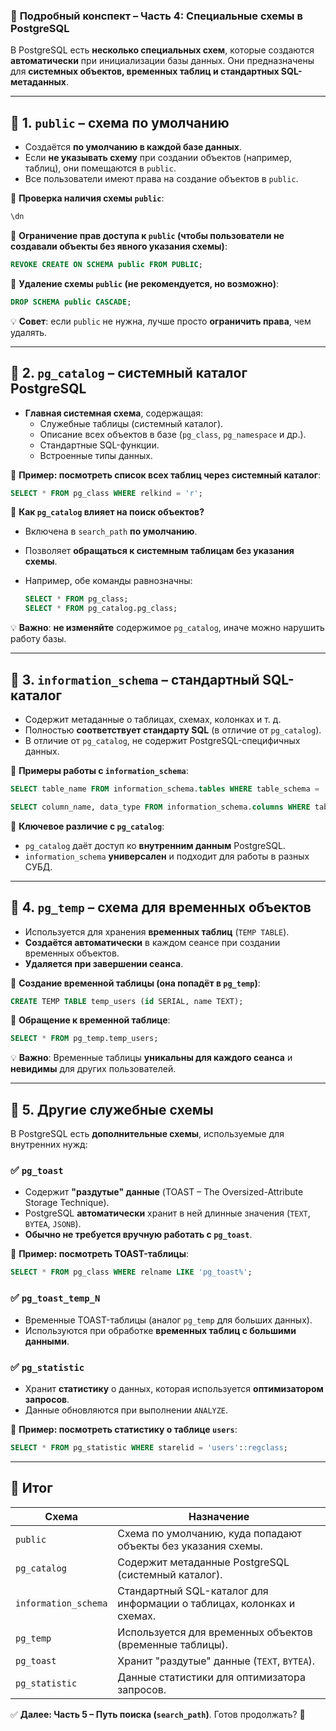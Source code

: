 ### 📌 **Подробный конспект – Часть 4: Специальные схемы в PostgreSQL**

В PostgreSQL есть **несколько специальных схем**, которые создаются **автоматически** при инициализации базы данных. Они предназначены для **системных объектов, временных таблиц и стандартных SQL-метаданных**.

---

## 🔹 **1. `public` – схема по умолчанию**

- Создаётся **по умолчанию в каждой базе данных**.
- Если **не указывать схему** при создании объектов (например, таблиц), они помещаются в `public`.
- Все пользователи имеют права на создание объектов в `public`.

📌 **Проверка наличия схемы `public`**:

```sh
\dn
```

📌 **Ограничение прав доступа к `public` (чтобы пользователи не создавали объекты без явного указания схемы)**:

```sql
REVOKE CREATE ON SCHEMA public FROM PUBLIC;
```

📌 **Удаление схемы `public` (не рекомендуется, но возможно)**:

```sql
DROP SCHEMA public CASCADE;
```

💡 **Совет**: если `public` не нужна, лучше просто **ограничить права**, чем удалять.

---

## 🔹 **2. `pg_catalog` – системный каталог PostgreSQL**

- **Главная системная схема**, содержащая:
    - Служебные таблицы (системный каталог).
    - Описание всех объектов в базе (`pg_class`, `pg_namespace` и др.).
    - Стандартные SQL-функции.
    - Встроенные типы данных.

📌 **Пример: посмотреть список всех таблиц через системный каталог**:

```sql
SELECT * FROM pg_class WHERE relkind = 'r';
```

📌 **Как `pg_catalog` влияет на поиск объектов?**

- Включена в `search_path` **по умолчанию**.
- Позволяет **обращаться к системным таблицам без указания схемы**.
- Например, обе команды равнозначны:
    
    ```sql
    SELECT * FROM pg_class;
    SELECT * FROM pg_catalog.pg_class;
    ```
    

💡 **Важно**: **не изменяйте** содержимое `pg_catalog`, иначе можно нарушить работу базы.

---

## 🔹 **3. `information_schema` – стандартный SQL-каталог**

- Содержит метаданные о таблицах, схемах, колонках и т. д.
- Полностью **соответствует стандарту SQL** (в отличие от `pg_catalog`).
- В отличие от `pg_catalog`, не содержит PostgreSQL-специфичных данных.

📌 **Примеры работы с `information_schema`**:

```sql
SELECT table_name FROM information_schema.tables WHERE table_schema = 'public';
```

```sql
SELECT column_name, data_type FROM information_schema.columns WHERE table_name = 'users';
```

📌 **Ключевое различие с `pg_catalog`**:

- `pg_catalog` даёт доступ ко **внутренним данным** PostgreSQL.
- `information_schema` **универсален** и подходит для работы в разных СУБД.

---

## 🔹 **4. `pg_temp` – схема для временных объектов**

- Используется для хранения **временных таблиц** (`TEMP TABLE`).
- **Создаётся автоматически** в каждом сеансе при создании временных объектов.
- **Удаляется при завершении сеанса**.

📌 **Создание временной таблицы (она попадёт в `pg_temp`)**:

```sql
CREATE TEMP TABLE temp_users (id SERIAL, name TEXT);
```

📌 **Обращение к временной таблице**:

```sql
SELECT * FROM pg_temp.temp_users;
```

💡 **Важно**: Временные таблицы **уникальны для каждого сеанса** и **невидимы** для других пользователей.

---

## 🔹 **5. Другие служебные схемы**

В PostgreSQL есть **дополнительные схемы**, используемые для внутренних нужд:

### ✅ `pg_toast`

- Содержит **"раздутые" данные** (TOAST – The Oversized-Attribute Storage Technique).
- PostgreSQL **автоматически** хранит в ней длинные значения (`TEXT`, `BYTEA`, `JSONB`).
- **Обычно не требуется вручную работать с `pg_toast`**.

📌 **Пример: посмотреть TOAST-таблицы**:

```sql
SELECT * FROM pg_class WHERE relname LIKE 'pg_toast%';
```

### ✅ `pg_toast_temp_N`

- Временные TOAST-таблицы (аналог `pg_temp` для больших данных).
- Используются при обработке **временных таблиц с большими данными**.

### ✅ `pg_statistic`

- Хранит **статистику** о данных, которая используется **оптимизатором запросов**.
- Данные обновляются при выполнении `ANALYZE`.

📌 **Пример: посмотреть статистику о таблице `users`**:

```sql
SELECT * FROM pg_statistic WHERE starelid = 'users'::regclass;
```

---

## 🔹 **Итог**

|**Схема**|**Назначение**|
|---|---|
|`public`|Схема по умолчанию, куда попадают объекты без указания схемы.|
|`pg_catalog`|Содержит метаданные PostgreSQL (системный каталог).|
|`information_schema`|Стандартный SQL-каталог для информации о таблицах, колонках и схемах.|
|`pg_temp`|Используется для временных объектов (временные таблицы).|
|`pg_toast`|Хранит "раздутые" данные (`TEXT`, `BYTEA`).|
|`pg_statistic`|Данные статистики для оптимизатора запросов.|

✅ **Далее: Часть 5 – Путь поиска (`search_path`)**. Готов продолжать? 🚀